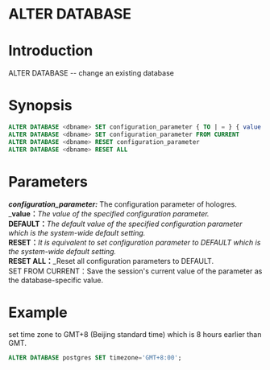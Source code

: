 # ALTER DATABASE

# Introduction
ALTER DATABASE -- change an existing database
<a name="hUApP"></a>
# Synopsis
```sql
ALTER DATABASE <dbname> SET configuration_parameter { TO | = } { value | DEFAULT }
ALTER DATABASE <dbname> SET configuration_parameter FROM CURRENT
ALTER DATABASE <dbname> RESET configuration_parameter
ALTER DATABASE <dbname> RESET ALL
```


<a name="niigV"></a>
# Parameters
_**configuration_parameter:**_ The configuration parameter of hologres.<br />_**value：**_The value of the specified configuration parameter.<br />_**DEFAULT：**_The default value of the specified configuration parameter which is the system-wide default setting.<br />_**RESET：**_It is equivalent to set configuration parameter to DEFAULT which is the system-wide default setting.<br />_**RESET ALL：**_Reset all configuration parameters to DEFAULT.<br />SET FROM CURRENT：Save the session's current value of the parameter as the database-specific value.
<a name="gNGta"></a>
# Example
set time zone to GMT+8 (Beijing standard time) which is 8 hours earlier than GMT.
```sql
ALTER DATABASE postgres SET timezone='GMT+8:00';
```

<br />

